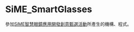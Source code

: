 # SiME_SmartGlasses

參加[SiME智慧眼鏡應用開發創意甄選活動](http://www.iiiactivity.com.tw/activities/2015SiME.html)所產生的機構、程式。
